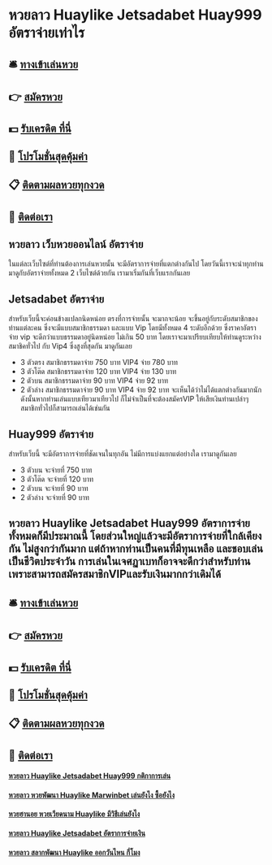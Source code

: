 # หวยลาว Huaylike Jetsadabet Huay999 อัตราจ่ายเท่าไร 

## 🛎 [ทางเข้าเล่นหวย](https://bit.ly/3UityJp)
## 👉 [สมัครหวย](https://bit.ly/3UityJp)
## 💵 [รับเครดิต ที่นี่](https://bit.ly/3eQ4bOV)
## 👑 [โปรโมชั่นสุดคุ้มค่า](https://bit.ly/3eQ4bOV)
## 📋 [ติดตามผลหวยทุกงวด](https://bit.ly/3eQ4bOV)
## 📱 [ติดต่อเรา](https://bit.ly/3eQ4bOV)

## หวยลาว เว็บหวยออนไลน์ อัตราจ่าย 
ในแต่ละเว็บไซต์ที่ท่านต้องการเล่นหวยนั้น จะมีอัตราการจ่ายที่แตกต่างกันไป โดยวันนี้เราจะนำทุกท่านมาดูกับอัตราจ่ายทั้งหมด 2 เว็บไซต์ด้วยกัน เรามาเริ่มกันที่เว็บแรกกันเลย

## Jetsadabet อัตราจ่าย
สำหรับเว็บนี้จะค่อนข้างแปลกนิดหน่อย ตรงที่การจ่ายนั้น จะมากจะน้อย จะขึ้นอยู่กับระดับสมาชิกของท่านแต่ละคน ซึ่งจะมีแบบสมาชิกธรรมดา และแบบ Vip โดยมีทั้งหมด 4 ระดับอีกด้วย ซึ่งราคาอัตราจ่าย vip จะดีกว่าแบบธรรมดาอยู่นิดหน่อย ไม่เกิน 50 บาท โดยเราจะมาเปรียบเทียบให้ท่านดูระหว่างสมาชิคทั่วไป กับ Vip4 ซึ่งสูงที่สุดกัน มาดูกันเลย
- 3 ตัวตรง สมาชิกธรรมดาจ่าย 750 บาท VIP4 จ่าย 780 บาท
- 3 ตัวโต๊ด สมาชิกธรรมดาจ่าย 120 บาท VIP4 จ่าย 130 บาท
- 2 ตัวบน สมาชิกธรรมดาจ่าย 90 บาท VIP4 จ่าย 92 บาท
- 2 ตัวล่าง สมาชิกธรรมดาจ่าย 90 บาท VIP4 จ่าย 92 บาท
จะเห็นได้ว่าไม่ได้แตกต่างกันมากนัก ดังนั้นหากท่านเล่นแบบเทียวมาเทียวไป ก็ไม่จำเป็นที่จะต้องสมัครVIP ให้เสียเงินท่านเปล่าๆ สมาชิกทั่วไปก็สามารถเล่นได้เช่นกัน

## Huay999 อัตราจ่าย
สำหรับเว็บนี้ จะมีอัตราการจ่ายที่ชัดเจนในทุกอัน ไม่มีการแบ่งแยกแต่อย่างใด เรามาดูกันเลย
- 3 ตัวบน จะจ่ายที่ 750 บาท
- 3 ตัวโต๊ด จะจ่ายที่ 120 บาท
- 2 ตัวบน จะจ่ายที่ 90 บาท
- 2 ตัวล่าง จะจ่ายที่ 90 บาท

## หวยลาว Huaylike Jetsadabet Huay999 อัตราการจ่ายทั้งหมดก็มีประมาณนี้ โดยส่วนใหญ่แล้วจะมีอัตราการจ่ายที่ใกล้เคียงกัน ไม่สูงกว่ากันมาก แต่ถ้าหากท่านเป็นคนที่มีทุนเหลือ และชอบเล่นเป็นชีวิตประจำวัน การเล่นในเจศฏาเบทก็อาจจะดีกว่าสำหรับท่าน เพราะสามารถสมัครสมาชิกVIPและรับเงินมากกว่าเดิมได้

## 🛎 [ทางเข้าเล่นหวย](https://bit.ly/3UityJp)
## 👉 [สมัครหวย](https://bit.ly/3UityJp)
## 💵 [รับเครดิต ที่นี่](https://bit.ly/3eQ4bOV)
## 👑 [โปรโมชั่นสุดคุ้มค่า](https://bit.ly/3eQ4bOV)
## 📋 [ติดตามผลหวยทุกงวด](https://bit.ly/3eQ4bOV)
## 📱 [ติดต่อเรา](https://bit.ly/3eQ4bOV)

#### [หวยลาว Huaylike Jetsadabet Huay999 กติกาการเล่น](https://atom.io/themes/หวยลาว%20Huaylike%20Jetsadabet%20Huay999%20กติกาการเล่น)
#### [หวยลาว หวยพัฒนา Huaylike Marwinbet เล่นยังไง ซื้อยังไง](https://atom.io/themes/หวยลาว%20หวยพัฒนา%20Huaylike%20Marwinbet%20เล่นยังไง%20ซื้อยังไง)
#### [หวยฮานอย หวยเวียดนาม Huaylike มีวิธีเล่นยังไง](https://atom.io/themes/หวยฮานอย%20หวยเวียดนาม%20Huaylike%20มีวิธีเล่นยังไง)
#### [หวยลาว Huaylike Jetsadabet อัตราการจ่ายเงิน](https://atom.io/themes/หวยลาว%20Huaylike%20Jetsadabet%20อัตราการจ่ายเงิน)
#### [หวยลาว สลากพัฒนา Huaylike ออกวันไหน กี่โมง](https://atom.io/themes/หวยลาว%20สลากพัฒนา%20Huaylike%20ออกวันไหน%20กี่โมง)